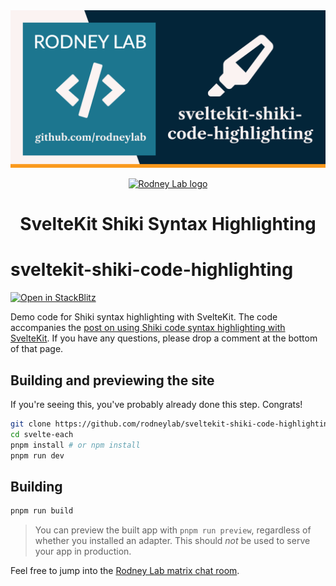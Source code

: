<img src="./images/rodneylab-github-sveltekit-shiki-code-highlighting.png" alt="Rodney Lab sveltekit-shiki-code-highlighting Github banner">

<p align="center">
  <a aria-label="Open Rodney Lab site" href="https://rodneylab.com" rel="nofollow noopener noreferrer">
    <img alt="Rodney Lab logo" src="https://rodneylab.com/assets/icon.png" width="60" />
  </a>
</p>
<h1 align="center">
  SvelteKit Shiki Syntax Highlighting
</h1>

# sveltekit-shiki-code-highlighting

[![Open in StackBlitz](https://developer.stackblitz.com/img/open_in_stackblitz.svg)](https://stackblitz.com/github/rodneylab/sveltekit-shiki-code-highlighting)

Demo code for Shiki syntax highlighting with SvelteKit. The code accompanies the <a aria-label="Open Rodney Lab blog post on Svelte Kit Shiki syntax highlighting" href="https://rodneylab.com/sveltekit-shiki-syntax-highlighting/">post on using Shiki code syntax highlighting with SvelteKit</a>. If you have any questions, please drop a comment at the bottom of that page.

## Building and previewing the site

If you're seeing this, you've probably already done this step. Congrats!

```bash
git clone https://github.com/rodneylab/sveltekit-shiki-code-highlighting.git
cd svelte-each
pnpm install # or npm install
pnpm run dev
```

## Building

```bash
pnpm run build
```

> You can preview the built app with `pnpm run preview`, regardless of whether you installed an adapter. This should _not_ be used to serve your app in production.

Feel free to jump into the [Rodney Lab matrix chat room](https://matrix.to/#/%23rodney:matrix.org).
